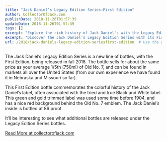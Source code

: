 ```yaml
---
title: "Jack Daniel’s Legacy Edition Series–First Edition"
author: CollectorOfJack.com
publishDate: 2018-11-26T01:57:39
updateDate: 2018-11-26T01:57:39
tags: []
excerpt: "Explore the rich history of Jack Daniel's with the Legacy Edition Series, starting with the First Edition bottle, a tribute to its iconic label."
excerpt: "Discover the Jack Daniel’s Legacy Edition Series with its First Edition bottle, a tribute to the brand's rich history. Available at markets nationwide."
url: /2018/jack-daniels-legacy-edition-seriesfirst-edition  # Use the generated URL with year
---
```

<p>The Jack Daniel’s Legacy Edition Series is a new line of bottles, with the First Edition, being released in fall 2018. The bottle sells for about the same price as your average 1/5th (750ml) of Old No. 7, and can be found in markets all over the United States (from our own experience we have found it in Nebraska and Missouri so far).</p><p>This First Edition bottle commemorates the colorful history of the Jack Daniel’s label, often associated with the tried and true Black and White label. This green and gold trimmed label was used some time before 1904, and has a nice red background behind the Old No. 7 emblem. The Jack Daniel’s inside is bottled at 86 proof.</p><p>It’ll be interesting to see what additional bottles are released under the Legacy Edition Series bottles.</p> <a href="https://collectorofjack.com/LegacyEditionSeries-FirstEdition">Read More at collectorofjack.com</a>


